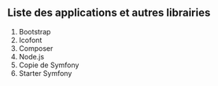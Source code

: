 ## Liste des applications et autres librairies
1) Bootstrap
2) Icofont 
3) Composer
4) Node.js
5) Copie de Symfony
6) Starter Symfony